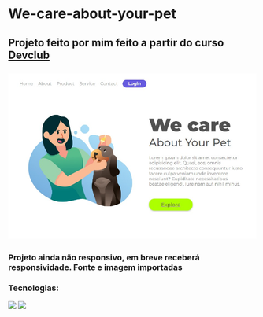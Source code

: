 <h1> We-care-about-your-pet </h1>

<h2> Projeto feito por mim feito a partir do curso <a href="https://plataforma.devclub.com.br/area/vitrine"> Devclub </a>
<br>
  <br>
<img src="https://github.com/Renanjuniior6/We-care-about-your-pet/blob/main/Captura%20da%20Web_14-6-2022_0279_127.0.0.1.jpeg?raw=true"/>

<h3> Projeto ainda não responsivo, em breve receberá responsividade. Fonte e imagem importadas </h3>
  
  <h3> Tecnologias: </h3>
  
  <img src="https://img.shields.io/badge/HTML5-E34F26?style=for-the-badge&logo=html5&logoColor=white">
  <img src="https://img.shields.io/badge/CSS3-1572B6?style=for-the-badge&logo=css3&logoColor=white">
  
